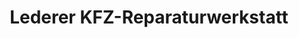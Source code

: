 ---
title: "Lederer KFZ-Reparaturwerkstatt"
url: /kirchberg-an-der-murr/lederer-kfz-reparaturwerkstatt/
shop: Autowerkstatt
---